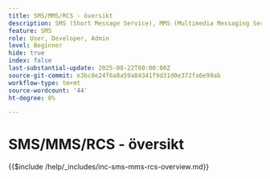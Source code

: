 ```yaml
---
title: SMS/MMS/RCS - översikt
description: SMS (Short Message Service), MMS (Multimedia Messaging Service) och RCS (Rich Communication Services) är mobila meddelandekanaler som gör att du kan nå användare direkt på deras telefonnummer - utan att behöva använda en app- eller internetanslutning (SMS/MMS)
feature: SMS
role: User, Developer, Admin
level: Beginner
hide: true
index: false
last-substantial-update: 2025-08-22T00:00:00Z
source-git-commit: e3bc8e24f6a8a59a84341f9d31d0e372fa6e99ab
workflow-type: tm+mt
source-wordcount: '44'
ht-degree: 0%

---
```



# SMS/MMS/RCS - översikt

{{$include /help/_includes/inc-sms-mms-rcs-overview.md}}
